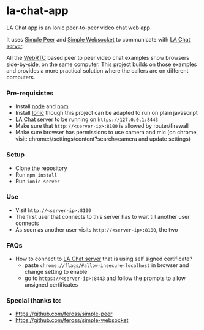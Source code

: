 # la-chat-app
LA Chat app is an Ionic peer-to-peer video chat web app.

It uses [Simple Peer](https://github.com/feross/simple-peer) and [Simple Websocket](https://github.com/feross/simple-websocket) to communicate with [LA Chat server](https://github.com/laimagine/la-chat-app).

All the [WebRTC](https://en.wikipedia.org/wiki/WebRTC) based peer to peer video chat examples show browsers side-by-side, on the same computer. This project builds on those examples and provides a more practical solution where the callers are on different computers.

### Pre-requisistes
- Install [node](https://nodejs.org/en/) and [npm](https://www.npmjs.com/)
- Install [Ionic](https://ionicframework.com/) though this project can be adapted to run on plain javascript
- [LA Chat server](https://github.com/laimagine/la-chat-app) to be running on `https://127.0.0.1:8443`
- Make sure that `http://<server-ip>:8100` is allowed by router/firewall
- Make sure browser has permissions to use camera and mic (on chrome, visit: chrome://settings/content?search=camera and update settings)

### Setup
- Clone the repository
- Run `npm install`
- Run `ionic server`

### Use
- Visit `http://<server-ip>:8100`
- The first user that connects to this server has to wait till another user connects
- As soon as another user visits `http://<server-ip>:8100`, the two 

### FAQs
- How to connect to [LA Chat server]() that is using self signed certificate?
  - paste `chrome://flags/#allow-insecure-localhost` in browser and change setting to enable
  - go to `https://<server-ip>:8443` and follow the prompts to allow unsigned certificates

### Special thanks to:
- https://github.com/feross/simple-peer
- https://github.com/feross/simple-websocket
